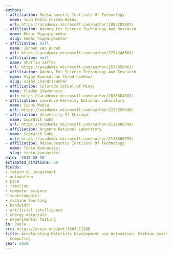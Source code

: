 ```yaml
---
authors:
- affiliation: Massachusetts Institute Of Technology
  name: Juan Pablo Correa-Baena
  url: https://academic.microsoft.com/author/1082285987/
- affiliation: Agency For Science Technology And Research
  name: Kedar Hippalgaonkar
  slug: kedar_hippalgaonkar
- affiliation: null
  name: Jeroen van Duren
  url: https://academic.microsoft.com/author/2794946663/
- affiliation: null
  name: Shaffiq Jaffer
  url: https://academic.microsoft.com/author/2577950463/
- affiliation: Agency For Science Technology And Research
  name: Vijay Ramaseshan Chandrasekhar
  slug: vijay_chandrasekhar
- affiliation: Colorado School Of Mines
  name: Vladan Stevanovic
  url: https://academic.microsoft.com/author/2096884907/
- affiliation: Lawrence Berkeley National Laboratory
  name: Cyrus Wadia
  url: https://academic.microsoft.com/author/2227850340/
- affiliation: University Of Chicago
  name: Supratik Guha
  url: https://academic.microsoft.com/author/2118866799/
- affiliation: Argonne National Laboratory
  name: Supratik Guha
  url: https://academic.microsoft.com/author/2118866799/
- affiliation: Massachusetts Institute Of Technology
  name: Tonio Buonassisi
  slug: tonio_buonassisi
date: '2018-08-15'
estimated_citations: 68
fields:
- return on investment
- automation
- pace
- timeline
- computer science
- supercomputer
- machine learning
- bandwidth
- artificial intelligence
- energy materials
- experimental testing
in: Joule
src: https://arxiv.org/pdf/1803.11246
title: Accelerating Materials Development via Automation, Machine Learning, and High-Performance
  Computing
year: 2018
---
```

